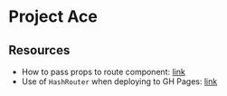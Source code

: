# Project Ace

## Resources
- How to pass props to route component: [link](https://learnwithparam.com/blog/how-to-pass-props-in-react-router/)
- Use of `HashRouter` when deploying to GH Pages: [link](https://www.freecodecamp.org/news/deploy-a-react-app-to-github-pages/)
